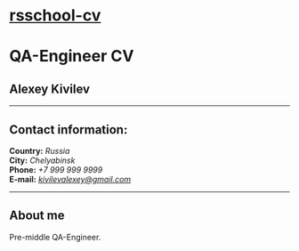 # [rsschool-cv](https://github.com/alexeykivilev/rsschool-cv/cv) 
# QA-Engineer CV 
## Alexey Kivilev 
*** 
## Contact information: 
**Country:** *Russia* <br>
**City:** *Chelyabinsk* <br>
**Phone:** *+7 999 999 9999* <br>
**E-mail:** *kivilevalexey@gmail.com* <br>
*** 
## About me
Pre-middle QA-Engineer.

